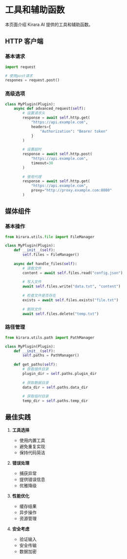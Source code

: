 # 工具和辅助函数

本页面介绍 Kirara AI 提供的工具和辅助函数。

## HTTP 客户端

### 基本请求

```python
import request

# 使用post请求
respones = request.post()
```

### 高级选项

```python
class MyPlugin(Plugin):
    async def advanced_request(self):
        # 设置请求头
        response = await self.http.get(
            "https://api.example.com",
            headers={
                "Authorization": "Bearer token"
            }
        )
        
        # 设置超时
        response = await self.http.post(
            "https://api.example.com",
            timeout=30
        )
        
        # 使用代理
        response = await self.http.get(
            "https://api.example.com",
            proxy="http://proxy.example.com:8080"
        )
```

## 媒体组件

### 基本操作

```python
from kirara.utils.file import FileManager

class MyPlugin(Plugin):
    def __init__(self):
        self.files = FileManager()
        
    async def handle_files(self):
        # 读取文件
        content = await self.files.read("config.json")
        
        # 写入文件
        await self.files.write("data.txt", "content")
        
        # 检查文件是否存在
        exists = await self.files.exists("file.txt")
        
        # 删除文件
        await self.files.delete("temp.txt")
```

### 路径管理

```python
from kirara.utils.path import PathManager

class MyPlugin(Plugin):
    def __init__(self):
        self.paths = PathManager()
        
    def get_paths(self):
        # 获取插件目录
        plugin_dir = self.paths.plugin_dir
        
        # 获取数据目录
        data_dir = self.paths.data_dir
        
        # 获取临时目录
        temp_dir = self.paths.temp_dir
```

## 最佳实践

1. **工具选择**
   - 使用内置工具
   - 避免重复实现
   - 保持代码简洁

2. **错误处理**
   - 捕获异常
   - 提供错误信息
   - 优雅降级

3. **性能优化**
   - 缓存结果
   - 异步操作
   - 资源管理

4. **安全考虑**
   - 验证输入
   - 安全传输
   - 数据加密 
